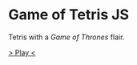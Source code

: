 # Game of Tetris JS

Tetris with a _Game of Thrones_ flair.

[> Play <](https://scottysseus.github.io/game-of-tetris-js/) 
